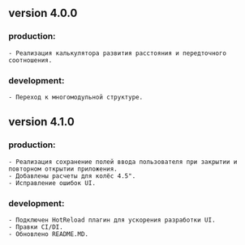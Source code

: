 ## version 4.0.0
### production:
    - Реализация калькулятора развития расстояния и передточного соотношения.
### development:
    - Переход к многомодульной структуре.


## version 4.1.0
### production:
    - Реализация сохранение полей ввода пользователя при закрытии и повторном открытии приложения.
    - Добавлены расчеты для колёс 4.5".
    - Исправление ошибок UI.
### development:
    - Подключен HotReload плагин для ускорения разработки UI.
    - Правки CI/DI.
    - Обновлено README.MD.